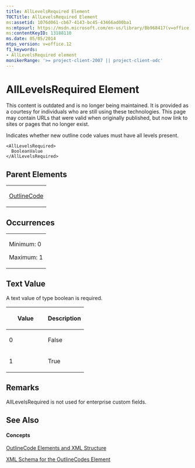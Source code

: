 ```yaml
---
title: AllLevelsRequired Element
TOCTitle: AllLevelsRequired Element
ms:assetid: 1076d061-cb67-4143-bc45-43466ad00ba1
ms:mtpsurl: https://msdn.microsoft.com/en-us/library/Bb968417(v=office.12)
ms:contentKeyID: 13188110
ms.date: 05/05/2014
mtps_version: v=office.12
f1_keywords:
- AllLevelsRequired element
monikerRange: '>= project-client-2007 || project-client-odc'
---
```


# AllLevelsRequired Element

This content is outdated and is no longer being maintained. It is provided as a courtesy for individuals who are still using these technologies. This page may contain URLs that were valid when originally published, but now link to sites or pages that no longer exist.

Indicates whether new outline code values must have all levels present.

    <AllLevelsRequired>
      BooleanValue
    </AllLevelsRequired>

## Parent Elements

<table>
<colgroup>
<col style="width: 100%" />
</colgroup>
<tbody>
<tr class="odd">
<td><p><a href="bb968410(v=office.12).md">OutlineCode</a></p></td>
</tr>
</tbody>
</table>

## Occurrences

<table>
<colgroup>
<col style="width: 100%" />
</colgroup>
<tbody>
<tr class="odd">
<td><p>Minimum: 0</p>
<p>Maximum: 1</p></td>
</tr>
</tbody>
</table>

## Text Value

A text value of type boolean is required.

<table>
<colgroup>
<col style="width: 50%" />
<col style="width: 50%" />
</colgroup>
<thead>
<tr class="header">
<th><p>Value</p></th>
<th><p>Description</p></th>
</tr>
</thead>
<tbody>
<tr class="odd">
<td><p>0</p></td>
<td><p>False</p></td>
</tr>
<tr class="even">
<td><p>1</p></td>
<td><p>True</p></td>
</tr>
</tbody>
</table>

## Remarks

AllLevelsRequired is not used for enterprise custom fields.

## See Also

#### Concepts

[OutlineCode Elements and XML Structure](bb968596\(v=office.12\).md)

[XML Schema for the OutlineCodes Element](bb968584\(v=office.12\).md)

